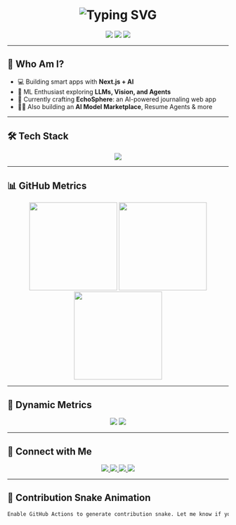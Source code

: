 <h1 align="center">
  <img src="https://readme-typing-svg.demolab.com?font=Fira+Code&size=28&pause=1000&center=true&vCenter=true&width=1000&height=100&lines=Hey+👋+I'm+Satyam+Mishra!;Full-stack+Developer+%7C+AI%2FML+Explorer;Welcome+to+my+Digital+Space+🚀" alt="Typing SVG" />
</h1>

<p align="center">
  <img src="https://img.shields.io/badge/Machine_Learning-Expert-00f?style=for-the-badge&logo=python&logoColor=white"/>
  <img src="https://img.shields.io/badge/Full_Stack_Developer-Next.js-blue?style=for-the-badge&logo=next.js&logoColor=white"/>
  <img src="https://img.shields.io/badge/From-Kolkata,%20India-%F0%9F%87%AE%F0%9F%87%B3-green?style=for-the-badge"/>
</p>

---

## 🧠 Who Am I?

- 💻 Building smart apps with **Next.js + AI**
- 🧠 ML Enthusiast exploring **LLMs, Vision, and Agents**
- 🚧 Currently crafting **EchoSphere**: an AI-powered journaling web app
- 🧑‍💻 Also building an **AI Model Marketplace**, Resume Agents & more

---

## 🛠 Tech Stack

<p align="center">
  <img src="https://skillicons.dev/icons?i=js,ts,react,nextjs,nodejs,tailwind,postgres,python,docker,kubernetes,vercel,firebase,figma" />
</p>

---

## 📊 GitHub Metrics

<p align="center">
  <img src="https://github-readme-stats.vercel.app/api?username=satyam-mishra-dev&show_icons=true&theme=radical&rank_icon=github&include_all_commits=true" height="200"/>
  <img src="https://github-readme-streak-stats.herokuapp.com/?user=satyam-mishra-dev&theme=radical" height="200"/>
  <img src="https://github-readme-stats.vercel.app/api/top-langs/?username=satyam-mishra-dev&layout=compact&theme=radical&hide=html" height="200"/>
</p>

---

## 🧬 Dynamic Metrics

<p align="center">
  <img src="https://github-profile-summary-cards.vercel.app/api/cards/profile-details?username=satyam-mishra-dev&theme=tokyonight" />
  <img src="https://github-profile-trophy.vercel.app/?username=satyam-mishra-dev&theme=onedark&margin-w=10&no-bg=true&no-frame=true" />
</p>

---

## 🔗 Connect with Me

<p align="center">
  <a href="https://linkedin.com/in/satyam-mishra-9329a1329" target="_blank">
    <img src="https://img.shields.io/badge/LinkedIn-0077B5?style=for-the-badge&logo=linkedin&logoColor=white"/>
  </a>
  <a href="https://leetcode.com/u/satyam-mishra-dev/" target="_blank">
    <img src="https://img.shields.io/badge/Leetcode-FFA116?style=for-the-badge&logo=leetcode&logoColor=black"/>
  </a>
  <a href="https://instagram.com/hey_saty_here_" target="_blank">
    <img src="https://img.shields.io/badge/Instagram-E4405F?style=for-the-badge&logo=instagram&logoColor=white"/>
  </a>
  <a href="mailto:satyam.mishra.dev@gmail.com" target="_blank">
    <img src="https://img.shields.io/badge/Gmail-D14836?style=for-the-badge&logo=gmail&logoColor=white"/>
  </a>
</p>

---

## 🐍 Contribution Snake Animation

```bash
Enable GitHub Actions to generate contribution snake. Let me know if you want it added!
